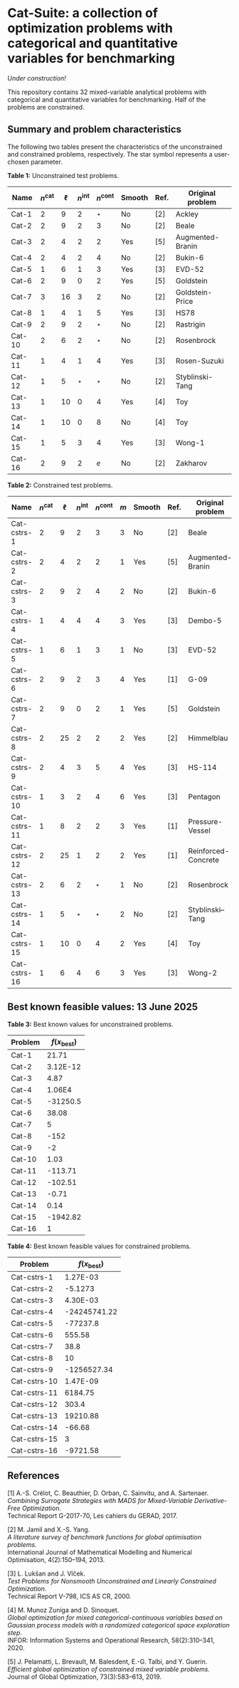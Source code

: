 # Cat-Suite: a collection of optimization problems with categorical and quantitative variables for benchmarking
*Under construction!*

This repository contains 32 mixed-variable analytical problems with categorical and quantitative variables for benchmarking. Half of the problems are constrained. 

## Summary and problem characteristics
The following two tables present the characteristics of the unconstrained and constrained problems, respectively. The star symbol represents a user-chosen parameter. 

**Table 1:** Unconstrained test problems.

| Name    | $n^{\text{cat}}$ | $\ell$ | $n^{\text{int}}$ | $n^{\text{cont}}$ | Smooth | Ref. | Original problem     |
|---------|------------|--------|------------------|--------------------|--------|------|----------------------|
| Cat-1   | 2          | 9      | 2                | $\star$            | No     | [2]  | Ackley              |
| Cat-2   | 2          | 9      | 2                | 3                  | No     | [2]  | Beale               |
| Cat-3   | 2          | 4      | 2                | 2                  | Yes    | [5]  | Augmented-Branin    |
| Cat-4   | 2          | 4      | 2                | 4                  | No     | [2]  | Bukin-6             |
| Cat-5   | 1          | 6      | 1                | 3                  | Yes    | [3]  | EVD-52              |
| Cat-6   | 2          | 9      | 0                | 2                  | Yes    | [5]  | Goldstein           |
| Cat-7   | 3          | 16     | 3                | 2                  | No     | [2]  | Goldstein-Price     |
| Cat-8   | 1          | 4      | 1                | 5                  | Yes    | [3]  | HS78                |
| Cat-9   | 2          | 9      | 2                | $\star$            | No     | [2]  | Rastrigin           |
| Cat-10  | 2          | 6      | 2                | $\star$            | No     | [2]  | Rosenbrock          |
| Cat-11  | 1          | 4      | 1                | 4                  | Yes    | [3]  | Rosen-Suzuki        |
| Cat-12  | 1          | 5      | $\star$          | $\star$            | No     | [2]  | Styblinski-Tang     |
| Cat-13  | 1          | 10     | 0                | 4                  | Yes    | [4]  | Toy                 |
| Cat-14  | 1          | 10     | 0                | 8                  | No     | [4]  | Toy                 |
| Cat-15  | 1          | 5      | 3                | 4                  | Yes    | [3]  | Wong-1              |
| Cat-16  | 2          | 9      | 2                | $e$                | No     | [2]  | Zakharov            |


**Table 2:** Constrained test problems.

| Name          | $n^{\text{cat}}$ | $\ell$ | $n^{\text{int}}$ | $n^{\text{cont}}$ | $m$ | Smooth | Ref. | Original problem       |
|---------------|------------|--------|------------------|--------------------|-----|--------|------|------------------------|
| Cat-cstrs-1   | 2          | 9      | 2                | 3                  | 3   | No     | [2]  | Beale                 |
| Cat-cstrs-2   | 2          | 4      | 2                | 2                  | 1   | Yes    | [5]  | Augmented-Branin      |
| Cat-cstrs-3   | 2          | 9      | 2                | 4                  | 2   | No     | [2]  | Bukin-6               |
| Cat-cstrs-4   | 1          | 4      | 4                | 4                  | 3   | Yes    | [3]  | Dembo-5               |
| Cat-cstrs-5   | 1          | 6      | 1                | 3                  | 1   | No     | [3]  | EVD-52                |
| Cat-cstrs-6   | 2          | 9      | 2                | 3                  | 4   | Yes    | [1]  | G-09                  |
| Cat-cstrs-7   | 2          | 9      | 0                | 2                  | 1   | Yes    | [5]  | Goldstein             |
| Cat-cstrs-8   | 2          | 25     | 2                | 2                  | 2   | Yes    | [2]  | Himmelblau            |
| Cat-cstrs-9   | 2          | 4      | 3                | 5                  | 4   | Yes    | [3]  | HS-114                |
| Cat-cstrs-10  | 1          | 3      | 2                | 4                  | 6   | Yes    | [3]  | Pentagon              |
| Cat-cstrs-11  | 1          | 8      | 2                | 2                  | 3   | Yes    | [1]  | Pressure-Vessel       |
| Cat-cstrs-12  | 2          | 25     | 1                | 2                  | 2   | Yes    | [1]  | Reinforced-Concrete   |
| Cat-cstrs-13  | 2          | 6      | 2                | $\star$            | 1   | No     | [2]  | Rosenbrock            |
| Cat-cstrs-14  | 1          | 5      | $\star$          | $\star$            | 2   | No     | [2]  | Styblinski–Tang       |
| Cat-cstrs-15  | 1          | 10     | 0                | 4                  | 2   | Yes    | [4]  | Toy                   |
| Cat-cstrs-16  | 1          | 6      | 4                | 6                  | 3   | Yes    | [3]  | Wong-2                |

## Best known feasible values: 13 June 2025

**Table 3:** Best known values for unconstrained problems.

| Problem   | $f(x_{\text{best}})$ |
|-----------|----------------------|
| Cat-1     | 21.71                |
| Cat-2     | 3.12E-12             |
| Cat-3     | 4.87                 |
| Cat-4     | 1.06E4               |
| Cat-5     | -31250.5             |
| Cat-6     | 38.08                |
| Cat-7     | 5                    |
| Cat-8     | -152                 |
| Cat-9     | -2                   |
| Cat-10    | 1.03                 |
| Cat-11    | -113.71              |
| Cat-12    | -102.51              |
| Cat-13    | -0.71                |
| Cat-14    | 0.14                 |
| Cat-15    | -1942.82             |
| Cat-16    | 1                    |

**Table 4:** Best known feasible values for constrained problems.

| Problem       | $f(x_{\text{best}})$ |
|---------------|----------------------|
| Cat-cstrs-1   | 1.27E-03             |
| Cat-cstrs-2   | -5.1273              |
| Cat-cstrs-3   | 4.30E-03             |
| Cat-cstrs-4   | -24245741.22         |
| Cat-cstrs-5   | -77237.8             |
| Cat-cstrs-6   | 555.58               |
| Cat-cstrs-7   | 38.8                 |
| Cat-cstrs-8   | 10                   |
| Cat-cstrs-9   | -1256527.34          |
| Cat-cstrs-10  | 1.47E-09             |
| Cat-cstrs-11  | 6184.75              |
| Cat-cstrs-12  | 303.4                |
| Cat-cstrs-13  | 19210.88             |
| Cat-cstrs-14  | -66.68               |
| Cat-cstrs-15  | 3                    |
| Cat-cstrs-16  | -9721.58             |


## References

[1] A.-S. Crélot, C. Beauthier, D. Orban, C. Sainvitu, and A. Sartenaer.  
*Combining Surrogate Strategies with MADS for Mixed-Variable Derivative-Free Optimization.*  
Technical Report G-2017-70, Les cahiers du GERAD, 2017.

[2] M. Jamil and X.-S. Yang.  
*A literature survey of benchmark functions for global optimisation problems.*  
International Journal of Mathematical Modelling and Numerical Optimisation, 4(2):150–194, 2013.

[3] L. Lukšan and J. Vlček.  
*Test Problems for Nonsmooth Unconstrained and Linearly Constrained Optimization.*  
Technical Report V-798, ICS AS CR, 2000.

[4] M. Munoz Zuniga and D. Sinoquet.  
*Global optimization for mixed categorical-continuous variables based on Gaussian process models with a randomized categorical space exploration step.*  
INFOR: Information Systems and Operational Research, 58(2):310–341, 2020.

[5] J. Pelamatti, L. Brevault, M. Balesdent, E.-G. Talbi, and Y. Guerin.  
*Efficient global optimization of constrained mixed variable problems.*  
Journal of Global Optimization, 73(3):583–613, 2019.
